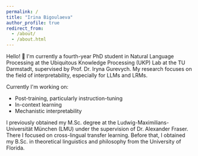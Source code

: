 ```yaml
---
permalink: /
title: "Irina Bigoulaeva"
author_profile: true
redirect_from: 
  - /about/
  - /about.html
---
```


Hello! 👋 I'm currently a fourth-year PhD student in Natural Language Processing at the Ubiquitous Knowledge Processing (UKP) Lab at the TU Darmstadt, supervised by Prof. Dr. Iryna Gurevych. My research focuses on the field of interpretability, especially for LLMs and LRMs. 

Currently I'm working on:

* Post-training, particularly instruction-tuning
* In-context learning
* Mechanistic interpretability

I previously obtained my M.Sc. degree at the Ludwig-Maximilians-Universität München (LMU) under the supervision of Dr. Alexander Fraser. There I focused on cross-lingual transfer learning. Before that, I obtained my B.Sc. in theoretical linguistics and philosophy from the University of Florida.